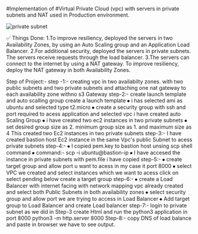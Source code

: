  #Implementation of #Virtual Private Cloud (vpc) with servers in private subnets and NAT used in Production environment.


 ![private subnet](https://github.com/pavan-pedditi/AWS-vpc_project/assets/162891338/7dc66c13-1a17-4e7f-8cd3-5177df7d516e)

✅ Things Done:
 1.To improve resiliency, deployed the servers in two Availability Zones, by using an Auto Scaling group and an Application Load Balancer.
 2.For additional security, deployed the servers in private subnets. The servers receive requests through the load balancer.
 3.The servers can connect to the internet by using a NAT gateway. To improve resiliency, deploy the NAT gateway in both Availability Zones.

 Step of Project:-
  step -1:-
   creating vpc in two availabilty zones. with two public subnets and two private subnets
   and attaching one nat gateway to each availability zone withno s3 Gateway
  step-2:-
   create launch template and auto scalling group
   create a launch template
   ⦁	i has selected ami as ubuntu and selected  type t2.micro
   ⦁	create a security group with ssh and port required to acess application and selected vpc i  have created 
   auto Scaling Group
   ⦁	i have created two ec2 instances in two private subnets
   ⦁	set desired group size as 2. minimum group size as 1. and maximum size as 4
   This created two Ec2 instances in two private subnets 
  step-3:-
   I have created bastion host Ec2 instance in the same Vpc's public Subnet to acess private subnets 
  step-4:-
   ⦁	I copied pem.key to bastion host unsing scp shell command
   ⦁	command:- scp -i <pemkey path>  <pemkey path> ubuntu@bastion-ip
   ⦁	I have accesed the instance in  private subnets with pem.file i have copied
  step-5:-
   ⦁	create target group and allow port u want to acess in my case it port 8000
   ⦁	select VPC we created  and select instances which we want to acess click on select pending below create a target group
  step-6:-
   ⦁	create a Load Balancer with internet facing with network mapping vpc already created and select both Public Subnets in both availability zones
   ⦁	select security group and allow port we are trying to access in Load Balancer
   ⦁	Add  target group to Load Balancer and create Load balancer
  step-7:-
   login to private subnet as we did in Step-3 create Html and run the python3 application in port 8000
   python3 -m http.server 8000
  Step-8:-
   copy DNS of load balance and paste in browser we have to see output.




